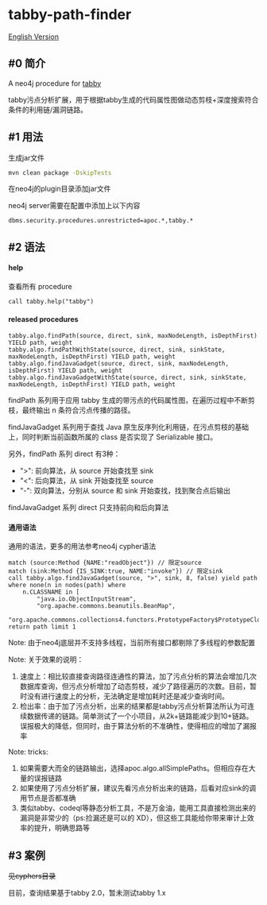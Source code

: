 # tabby-path-finder

[English Version](https://github.com/wh1t3p1g/tabby-path-finder/blob/master/README_EN.md)

## #0 简介
A neo4j procedure for [tabby](https://github.com/wh1t3p1g/tabby)

tabby污点分析扩展，用于根据tabby生成的代码属性图做动态剪枝+深度搜索符合条件的利用链/漏洞链路。

## #1 用法

生成jar文件
```bash
mvn clean package -DskipTests
```

在neo4j的plugin目录添加jar文件

neo4j server需要在配置中添加上以下内容
```
dbms.security.procedures.unrestricted=apoc.*,tabby.*
```

## #2 语法

#### help 
查看所有 procedure

```
call tabby.help("tabby")
```

#### released procedures

```cypher
tabby.algo.findPath(source, direct, sink, maxNodeLength, isDepthFirst) YIELD path, weight
tabby.algo.findPathWithState(source, direct, sink, sinkState, maxNodeLength, isDepthFirst) YIELD path, weight
tabby.algo.findJavaGadget(source, direct, sink, maxNodeLength, isDepthFirst) YIELD path, weight
tabby.algo.findJavaGadgetWithState(source, direct, sink, sinkState, maxNodeLength, isDepthFirst) YIELD path, weight
```

findPath 系列用于应用 tabby 生成的带污点的代码属性图，在遍历过程中不断剪枝，最终输出 n 条符合污点传播的路径。

findJavaGadget 系列用于查找 Java 原生反序列化利用链，在污点剪枝的基础上，同时判断当前函数所属的 class 是否实现了 Serializable 接口。

另外，findPath 系列 direct 有3种：
- ">": 前向算法，从 source 开始查找至 sink
- "<": 后向算法，从 sink 开始查找至 source
- "-": 双向算法，分别从 source 和 sink 开始查找，找到聚合点后输出

findJavaGadget 系列 direct 只支持前向和后向算法

#### 通用语法

通用的语法，更多的用法参考neo4j cypher语法
```
match (source:Method {NAME:"readObject"}) // 限定source
match (sink:Method {IS_SINK:true, NAME:"invoke"}) // 限定sink
call tabby.algo.findJavaGadget(source, ">", sink, 8, false) yield path 
where none(n in nodes(path) where 
    n.CLASSNAME in [
        "java.io.ObjectInputStream",
        "org.apache.commons.beanutils.BeanMap",
        "org.apache.commons.collections4.functors.PrototypeFactory$PrototypeCloneFactory"])
return path limit 1
```

Note: 由于neo4j底层并不支持多线程，当前所有接口都剔除了多线程的参数配置

Note: 关于效果的说明：
    
1. 速度上：相比较直接查询路径连通性的算法，加了污点分析的算法会增加几次数据库查询，但污点分析增加了动态剪枝，减少了路径遍历的次数。目前，暂时没有进行速度上的分析，无法确定是增加耗时还是减少查询时间。
2. 检出率：由于加了污点分析，出来的结果都是tabby污点分析算法所认为可连续数据传递的链路。简单测试了一个小项目，从2k+链路能减少到10+链路。误报极大的降低，但同时，由于算法分析的不准确性，使得相应的增加了漏报率

Note: tricks:

1. 如果需要大而全的链路输出，选择apoc.algo.allSimplePaths。但相应存在大量的误报链路
2. 如果使用了污点分析扩展，建议先看污点分析出来的链路，后看对应sink的调用节点是否都准确
3. 类似tabby、codeql等静态分析工具，不是万金油，能用工具直接检测出来的漏洞是非常少的（ps:捡漏还是可以的 XD），但这些工具能给你带来审计上效率的提升，明确思路等

## #3 案例

~~见cyphers目录~~

目前，查询结果基于tabby 2.0，暂未测试tabby 1.x